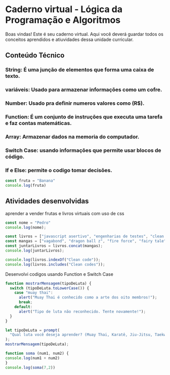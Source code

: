 # Caderno virtual - Lógica da Programação e Algoritmos
Boas vindas! Este é seu caderno virtual. Aqui você deverá guardar todos os conceitos aprendidos e atiuvidades dessa unidade curricular. 


## Conteúdo Técnico
### String: É uma junção de elementos que forma uma caixa de texto.
### variáveis: Usado para armazenar informações como um cofre.
### Number: Usado pra definir numeros valores como (R$).
### Function: É um conjunto de instruções que executa uma tarefa e faz contas matemáticas.
### Array: Armazenar dados na memoria do computador.
### Switch Case: usando informações que permite usar blocos de código.
### If e Else: permite o codigo tomar decisões.
```js
const fruta = "Banana"
console.log(fruta)
```

## Atividades desenvolvidas
aprender a vender frutas e livros virtuais com uso de css

```js
const nome = "Pedro"
console.log(nome);

```

```js
const livros = ["javascript asertivo", "engenharias de testes", "clean code", "scrum", "guia html e css3", "mongoDB"];
const mangas = ["vagabond", "dragon ball z", "fire force", "fairy tale", "blood lab"];
const juntarLivros = livros.concat(mangas);
console.log(juntarLivros);

console.log(livros.indexOf("Clean code"));
console.log(livros.includes("Clean codes"));
```
Desenvolvi codigos usando Function e Switch Case

```js
function mostrarMensagem(tipoDeLuta) {
  switch (tipoDeLuta.toLowerCase()) {
    case "muay thai":
      alert("Muay Thai é conhecido como a arte dos oito membros!");
      break;
    default:
      alert("Tipo de luta não reconhecido. Tente novamente!");
  }
}

let tipoDeLuta = prompt(
  "Qual luta você deseja aprender? (Muay Thai, Karatê, Jiu-Jitsu, Taekwondo, Boxe, Capoeira, Luta de Rua, Luta Livre)"
);
mostrarMensagem(tipoDeLuta);
```
```js
function soma (num1, num2) {
console.log(num1 + num2)
}
console.log(soma(7,2))
